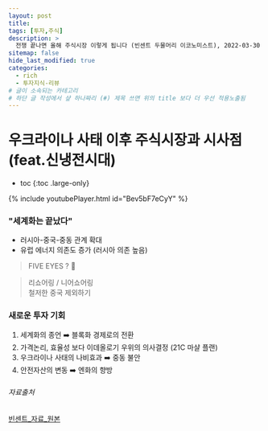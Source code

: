 ```yaml
---
layout: post
title: 
tags: [투자,주식]
description: >
  전쟁 끝나면 올해 주식시장 이렇게 됩니다 (빈센트 두물머리 이코노미스트), 2022-03-30
sitemap: false
hide_last_modified: true
categories:
  - rich
  - 투자지식-리뷰
# 글이 소속되는 카테고리  
# 하단 글 작성에서 샾 하나짜리 (#) 제목 쓰면 위의 title 보다 더 우선 적용노출됨  
---
```


# 우크라이나 사태 이후 주식시장과 시사점 (feat.신냉전시대)

* toc
{:toc .large-only}

{% include youtubePlayer.html id="Bev5bF7eCyY" %} 

### "세계화는 끝났다"  
- 러시아-중국-중동 관계 확대  
- 유럽 에너지 의존도 증가  (러시아 의존 높음)  

> FIVE EYES ? 👀  

> 리쇼어링 / 니어쇼어링  
> 철저한 중국 제외하기  

### 새로운 투자 기회  
1. 세계화의 종언 ➡️ 블록화 경제로의 전환  
2. 가격논리, 효율성 보다 이데올로기 우위의 의사결정 (21C 마샬 플랜)  
3. 우크라이나 사태의 나비효과 ➡️ 중동 불안  
4. 안전자산의 변동 ➡️ 엔화의 향방 

###### 자료출처  
<a href="/assets/rich_yt_220330.pdf" target="_blank">빈센트_자료_원본</a> 
